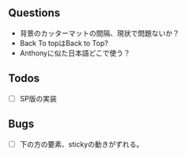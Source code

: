 ## Questions

- 背景のカッターマットの間隔、現状で問題ないか？
- Back To topはBack to Top?
- Anthonyに似た日本語どこで使う？

## Todos

- [ ] SP版の実装

## Bugs

- [ ] 下の方の要素、stickyの動きがずれる。
